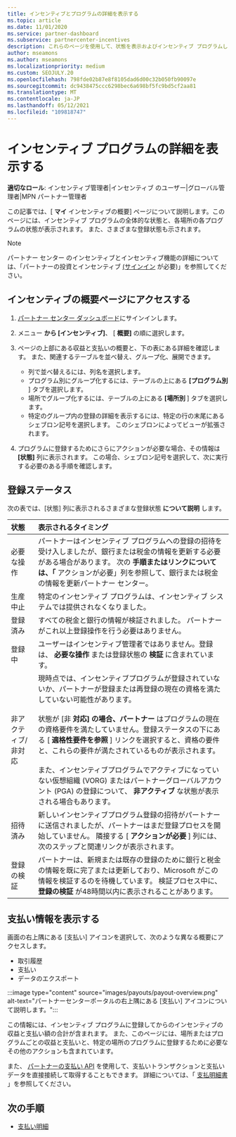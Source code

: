 ```yaml
---
title: インセンティブとプログラムの詳細を表示する
ms.topic: article
ms.date: 11/01/2020
ms.service: partner-dashboard
ms.subservice: partnercenter-incentives
description: これらのページを使用して、状態を表示およびインセンティブ プログラムします
author: mseamons
ms.author: mseamons
ms.localizationpriority: medium
ms.custom: SEOJULY.20
ms.openlocfilehash: 798fde02b87e8f8105dad6d00c32b050fb90097e
ms.sourcegitcommit: dc9438475ccc6298bec6a698bf5fc9bd5cf2aa81
ms.translationtype: MT
ms.contentlocale: ja-JP
ms.lasthandoff: 05/12/2021
ms.locfileid: "109818747"
---
```

# <a name="view-your-incentives-program-details"></a>インセンティブ プログラムの詳細を表示する

**適切なロール**: インセンティブ管理者|インセンティブ のユーザー|グローバル管理者|MPN パートナー管理者

この記事では、[ **マイ** インセンティブの概要] ページについて説明します。このページには、インセンティブ プログラムの全体的な状態と、各場所の各プログラムの状態が表示されます。 また、さまざまな登録状態も示されます。

>[!NOTE]
>パートナー センター のインセンティブとインセンティブ機能の詳細については、「パートナーの投資とインセンティブ [(サインイン](https://partner.microsoft.com/membership/partner-incentives) が必要)」を参照してください。

## <a name="access-the-incentives-overview-page"></a>インセンティブの概要ページにアクセスする

1. [パートナー センター ダッシュボード](https://partner.microsoft.com/dashboard)にサインインします。
1. メニュー **から [インセンティブ]**、 [ **概要]** の順に選択します。
1. ページの上部にある収益と支払いの概要と、下の表にある詳細を確認します。 また、関連するテーブルを並べ替え、グループ化、展開できます。

   - 列で並べ替えるには、列名を選択します。
   - プログラム別にグループ化するには、テーブルの上にある **[プログラム別** ] タブを選択します。
   - 場所でグループ化するには、テーブルの上にある **[場所別** ] タブを選択します。
   - 特定のグループ内の登録の詳細を表示するには、特定の行の末尾にあるシェブロン記号を選択します。 このシェブロンによってビューが拡張されます。
1. プログラムに登録するためにさらにアクションが必要な場合、その情報は **[状態]** 列に表示されます。 この場合、シェブロン記号を選択して、次に実行する必要のある手順を確認します。

## <a name="enrollment-status"></a>登録ステータス

次の表では、[状態] 列に表示されるさまざまな登録状態 **について説明** します。

| **状態**         | **表示されるタイミング** |
|:------------------------------------|:------------------|
| 必要な操作  | パートナーはインセンティブ プログラムへの登録の招待を受け入しましたが、銀行または税金の情報を更新する必要がある場合があります。 次の **手順またはリンクについては、「** アクションが必要」列を参照して、銀行または税金の情報を更新パートナー センター。 |
| 生産中止  | 特定のインセンティブ プログラムは、インセンティブ システムでは提供されなくなりました。 |
| 登録済み  | すべての税金と銀行の情報が検証されました。 パートナーがこれ以上登録操作を行う必要はありません。 |
| 登録中  | ユーザーはインセンティブ管理者ではありません。登録は、 **必要な操作** または登録状態の **検証** に含まれています。|
| 非アクティブ/非対応 | 現時点では、インセンティブプログラムが登録されていないか、パートナーが登録または再登録の現在の資格を満たしていない可能性があります。 <br><br> 状態が [非 **対応] の場合、パートナー** はプログラムの現在の資格要件を満たしていません。登録ステータスの下にある [ **適格性要件を参照** ] リンクを選択すると、資格の要件と、これらの要件が満たされているものが表示されます。 <br><br> また、インセンティブプログラムでアクティブになっていない仮想組織 (VORG) またはパートナーグローバルアカウント (PGA) の登録について、 **非アクティブ** な状態が表示される場合もあります。  |
| 招待済み  | 新しいインセンティブプログラム登録の招待がパートナーに送信されましたが、パートナーはまだ登録プロセスを開始していません。 隣接する [ **アクションが必要** ] 列には、次のステップと関連リンクが表示されます。  |
| 登録の検証  | パートナーは、新規または既存の登録のために銀行と税金の情報を既に完了または更新しており、Microsoft がこの情報を検証するのを待機しています。 検証プロセス中に、 **登録の検証** が48時間以内に表示されることがあります。  |

## <a name="see-your-payment-information"></a>支払い情報を表示する

画面の右上隅にある [支払い] アイコンを選択して、次のような異なる概要にアクセスします。

- 取引履歴
- 支払い
- データのエクスポート

:::image type="content" source="images/payouts/payout-overview.png" alt-text="パートナーセンターポータルの右上隅にある [支払い] アイコンについて説明します。":::

この情報には、インセンティブ プログラムに登録してからのインセンティブの収益と支払い額の合計が含まれます。 また、このページには、場所またはプログラムごとの収益と支払いと、特定の場所のプログラムに登録するために必要なその他のアクションも含まれています。 

また、 [パートナーの支払い API](https://apidocs.microsoft.com/services/partnerpayouts) を使用して、支払いトランザクションと支払いデータを直接接続して取得することもできます。 詳細については、「 [支払明細書](payout-statement.md) 」を参照してください。

## <a name="next-steps"></a>次の手順

- [支払い明細](payout-statement.md)
